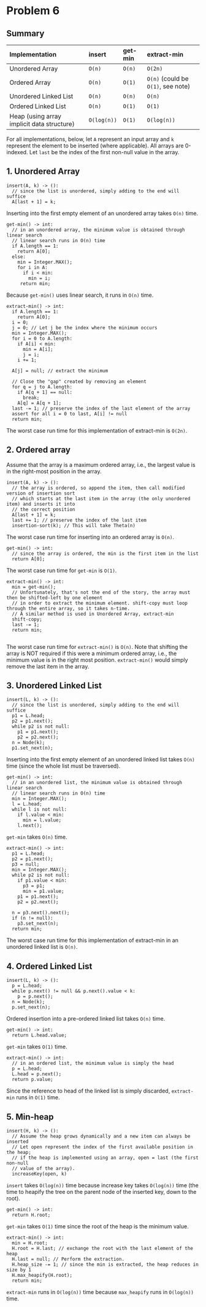 # Problem 6


## Summary

|Implementation | insert | get-min | extract-min|
|:--- |:--- |:--- |:---|
|Unordered Array | `O(n)` | `O(n)` | `O(2n)`|
|Ordered Array | `O(n)` | `O(1)` | `O(n)` (could be `O(1)`, see note) |
|Unordered Linked List | `O(n)` | `O(n)` | `O(n)` |
|Ordered Linked List | `O(n)` | `O(1)` | `O(1)`|
|Heap (using array implicit data structure) | `O(log(n))` | `O(1)` | `O(log(n))` |




For all implementations, below, let `A` represent an input array and `k` represent the element to be inserted (where applicable). All arrays are 0-indexed. Let `last` be the index of the first non-null value in the array.

## 1. Unordered Array

```
insert(A, k) -> (): 
  // since the list is unordered, simply adding to the end will suffice
  A[last + 1] = k;
```

Inserting into the first empty element of an unordered array takes `O(n)` time.

```
get-min() -> int:
  // in an unordered array, the minimum value is obtained through linear search
  // linear search runs in O(n) time
  if A.length == 1:
    return A[0];
  else:
    min = Integer.MAX();
    for i in A:
      if i < min:
        min = i;
     return min;
```

Because `get-min()` uses linear search, it runs in `O(n)` time.

```
extract-min() -> int:
  if A.length == 1:
    return A[0];
  i = 0;
  j = 0; // Let j be the index where the minimum occurs
  min = Integer.MAX();
  for i = 0 to A.length:
    if A[i] < min:
      min = A[i];
      j = i;
    i += 1;
  
  A[j] = null; // extract the minimum

  // Close the "gap" created by removing an element
  for q = j to A.length:
    if A[q + 1] == null:
      break;
    A[q] = A[q + 1];
  last -= 1; // preserve the index of the last element of the array
  assert for all i = 0 to last, A[i] != null
  return min;
```

The worst case run time for this implementation of extract-min is `O(2n)`.


## 2. Ordered array

Assume that the array is a maximum ordered array, i.e., the largest value is in the right-most position in the array.

```
insert(A, k) -> ():
  // the array is ordered, so append the item, then call modified version of insertion sort
  // which starts at the last item in the array (the only unordered item) and inserts it into 
  // the correct position
  A[last + 1] = k; 
  last += 1; // preserve the index of the last item
  insertion-sort(k); // This will take Theta(n)
```

The worst case run time for inserting into an ordered array is `O(n)`.


```
get-min() -> int:
  // since the array is ordered, the min is the first item in the list
  return A[0];
```

The worst case run time for `get-min` is `O(1)`.


```
extract-min() -> int:
  min = get-min();
  // Unfortunately, that's not the end of the story, the array must then be shifted-left by one element
  // in order to extract the minimum element. shift-copy must loop through the entire array, so it takes n-time. 
  // A similar method is used in Unordered Array, extract-min
  shift-copy;
  last -= 1;
  return min;
  
```

The worst case run time for `extract-min()` is `O(n)`. Note that shifting the array is NOT required if this were a minimum ordered array, i.e., the minimum value is in the right most position. `extract-min()` would simply remove the last item in the array. 


## 3. Unordered Linked List

```
insert(L, k) -> (): 
  // since the list is unordered, simply adding to the end will suffice
  p1 = L.head;
  p2 = p1.next();
  while p2 is not null:
    p1 = p1.next();
    p2 = p2.next();
  n = Node(k);
  p1.set_next(n);
```

Inserting into the first empty element of an unordered linked list takes `O(n)` time (since the whole list must be traversed).

```
get-min() -> int:
  // in an unordered list, the minimum value is obtained through linear search
  // linear search runs in O(n) time
  min = Integer.MAX();
  l = L.head;
  while l is not null:
    if l.value < min:
      min = l.value;
    l.next();
```

`get-min` takes `O(n)` time.

```
extract-min() -> int:
  p1 = L.head;
  p2 = p1.next();
  p3 = null;
  min = Integer.MAX();
  while p2 is not null:
    if p1.value < min:
      p3 = p1;
      min = p1.value;
    p1 = p1.next();
    p2 = p2.next();
  
  n = p3.next().next();
  if (n != null):
    p3.set_next(n);
  return min;
```

The worst case run time for this implementation of extract-min in an unordered linked list is `O(n)`.


## 4. Ordered Linked List

```
insert(L, k) -> (): 
  p = L.head;
  while p.next() != null && p.next().value < k:
    p = p.next();
  n = Node(k);
  p.set_next(n);
```

Ordered insertion into a pre-ordered linked list takes `O(n)` time.

```
get-min() -> int:
  return L.head.value;
```

`get-min` takes `O(1)` time.

```
extract-min() -> int:
  // in an ordered list, the minimum value is simply the head
  p = L.head;
  L.head = p.next();
  return p.value;
```

Since the reference to head of the linked list is simply discarded, `extract-min` runs in `O(1)` time.



## 5. Min-heap

```
insert(H, k) -> (): 
  // Assume the heap grows dynamically and a new item can always be inserted
  // Let open represent the index of the first available position in the heap; 
  // if the heap is implemented using an array, open = last (the first non-null 
  // value of the array).
  increaseKey(open, k)
```

`insert` takes `O(log(n))` time because increase key takes `O(log(n))` time (the time to heapify the tree on the parent node of the inserted key, down to the root).

```
get-min() -> int:
  return H.root;
```

`get-min` takes `O(1)` time since the root of the heap is the minimum value.

```
extract-min() -> int:
  min = H.root;
  H.root = H.last; // exchange the root with the last element of the heap
  H.last = null; // Perform the extraction.
  H.heap_size -= 1; // since the min is extracted, the heap reduces in size by 1
  H.max_heapify(H.root);
  return min;
```

`extract-min` runs in `O(log(n))` time because `max_heapify` runs in `O(log(n))` time.









